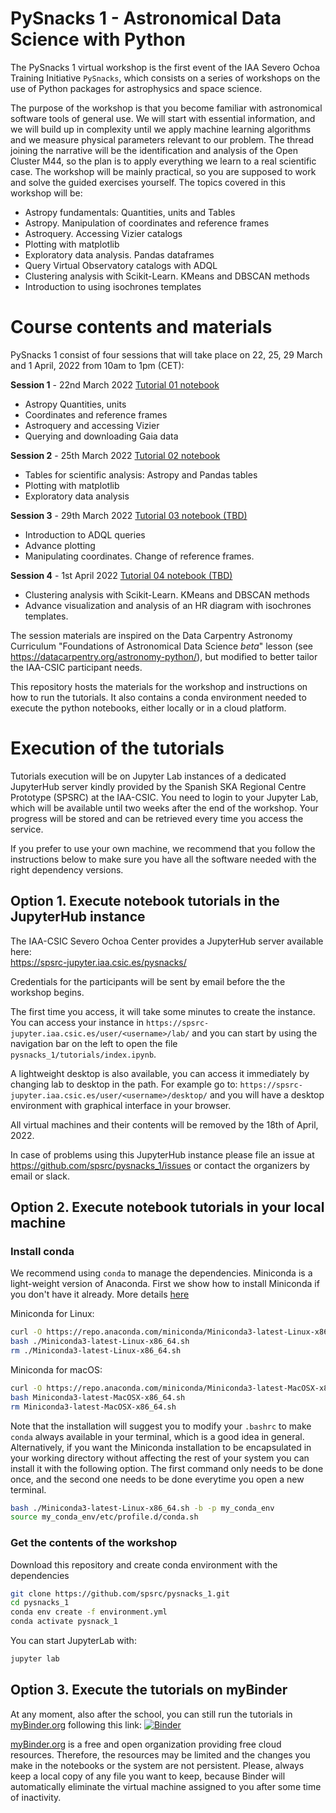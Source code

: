 # PySnacks 1  - Astronomical Data Science with Python

The PySnacks 1 virtual workshop is the first event of the IAA Severo Ochoa Training Initiative `PySnacks`, which consists on a series of workshops on 
the use of Python packages for astrophysics and space science.

The purpose of the workshop is that you become familiar with astronomical software tools of general use. We will start with essential information, and we will build up in complexity until we apply machine learning algorithms and we measure physical parameters relevant to our problem. The thread joining the narrative will be the identification and analysis of the Open Cluster M44, so the plan is to apply everything we learn to a real scientific case. The workshop will be mainly practical, so you are supposed to work and solve the guided exercises yourself. The topics covered in this workshop will be:

- Astropy fundamentals: Quantities, units and Tables
- Astropy. Manipulation of coordinates and reference frames
- Astroquery. Accessing Vizier catalogs
- Plotting with matplotlib
- Exploratory data analysis. Pandas dataframes
- Query Virtual Observatory catalogs with ADQL
- Clustering analysis with Scikit-Learn. KMeans and DBSCAN methods
- Introduction to using isochrones templates

# Course contents and materials
PySnacks 1 consist of four sessions that will take place on 22, 25, 29 March and 1 April, 2022 from 10am to 1pm (CET):

**Session 1** - 22nd March 2022 [Tutorial 01 notebook](./tutorials/tutorial_01/pysnack_1_01.ipynb)

 - Astropy Quantities, units
 - Coordinates and reference frames
 - Astroquery and accessing Vizier
 - Querying and downloading Gaia data
 
**Session 2** - 25th March 2022 [Tutorial 02 notebook](./tutorials/tutorial_02/pysnack_1_02.ipynb)

 - Tables for scientific analysis: Astropy and Pandas tables 
 - Plotting with matplotlib
 - Exploratory data analysis

**Session 3** - 29th March 2022 [Tutorial 03 notebook (TBD)](./tutorials/tutorial_03/pysnack_1_03.ipynb)

 - Introduction to ADQL queries
 - Advance plotting
 - Manipulating coordinates. Change of reference frames.

**Session 4** - 1st April 2022  [Tutorial 04 notebook (TBD)](./tutorials/tutorial_04/pysnack_1_04.ipynb)

 - Clustering analysis with Scikit-Learn. KMeans and DBSCAN methods
 - Advance visualization and analysis of an HR diagram with isochrones templates.

The session materials are inspired on the Data Carpentry Astronomy Curriculum "Foundations of Astronomical Data Science *beta*" lesson (see https://datacarpentry.org/astronomy-python/), but modified to better tailor the IAA-CSIC participant needs. 

This repository hosts the materials for the workshop and instructions on how to run the tutorials. It also contains a conda environment needed to execute the python notebooks, either locally or in a cloud platform.


# Execution of the tutorials

Tutorials execution will be on Jupyter Lab instances of a dedicated JupyterHub server kindly provided by the Spanish SKA Regional Centre Prototype (SPSRC) at the IAA-CSIC. You need to login to your Jupyter Lab, which will be available until two weeks after the end of the workshop. Your progress will be stored and can be retrieved every time you access the service.

If you prefer to use your own machine, we recommend that you follow the instructions below to make sure you have all the software needed with the right dependency versions.


## Option 1. Execute notebook tutorials in the JupyterHub instance

The IAA-CSIC Severo Ochoa Center provides a JupyterHub server available here:  
https://spsrc-jupyter.iaa.csic.es/pysnacks/

Credentials for the participants will be sent by email before the the workshop begins.

The first time you access, it will take some minutes to create the instance. You can access your instance in `https://spsrc-jupyter.iaa.csic.es/user/<username>/lab/` and you can start by using the navigation bar on the left to open the file `pysnacks_1/tutorials/index.ipynb`.

A lightweight desktop is also available, you can access it immediately by changing lab to desktop in the path. For example go to: `https://spsrc-jupyter.iaa.csic.es/user/<username>/desktop/` and you will have a desktop environment with graphical interface in your browser.

All virtual machines and their contents will be removed by the 18th of April, 2022.

In case of problems using this JupyterHub instance please file an issue at https://github.com/spsrc/pysnacks_1/issues or contact the organizers by email or slack.


## Option 2. Execute notebook tutorials in your local machine

### Install conda

We recommend using `conda` to manage the dependencies. Miniconda is a light-weight version of Anaconda. First we show how to install Miniconda if you don't have it already. More details [here](https://docs.conda.io/projects/conda/en/latest/user-guide/install/linux.html)

Miniconda for Linux:
```bash
curl -O https://repo.anaconda.com/miniconda/Miniconda3-latest-Linux-x86_64.sh
bash ./Miniconda3-latest-Linux-x86_64.sh
rm ./Miniconda3-latest-Linux-x86_64.sh
```

Miniconda for macOS:
```bash
curl -O https://repo.anaconda.com/miniconda/Miniconda3-latest-MacOSX-x86_64.sh
bash Miniconda3-latest-MacOSX-x86_64.sh
rm Miniconda3-latest-MacOSX-x86_64.sh
```

Note that the installation will suggest you to modify your `.bashrc` to make `conda` always available in your terminal, which is a good idea in general. Alternatively, if you want the Miniconda installation to be encapsulated in your working directory without affecting the rest of your system you can install it with the following option. The first command only needs to be done once, and the second one needs to be done everytime you open a new terminal. 

```bash
bash ./Miniconda3-latest-Linux-x86_64.sh -b -p my_conda_env
source my_conda_env/etc/profile.d/conda.sh
```

### Get the contents of the workshop

Download this repository and create conda environment with the dependencies
```bash
git clone https://github.com/spsrc/pysnacks_1.git
cd pysnacks_1
conda env create -f environment.yml
conda activate pysnack_1
```
You can start JupyterLab with:
```bash
jupyter lab
```

## Option 3. Execute the tutorials on myBinder

At any moment, also after the school, you can still run the tutorials in [myBinder.org](https://mybinder.org) following this link: 
[![Binder](https://mybinder.org/badge_logo.svg)](https://mybinder.org/v2/gh/spsrc/pysnacks_1/main?urlpath=lab/tree/tutorials/index.ipynb)

[myBinder.org](https://mybinder.org) is a free and open organization providing free cloud resources. Therefore, the resources may be limited and the changes you make in the notebooks or the system are not persistent. Please, always keep a local copy of any file you want to keep, because Binder will automatically eliminate the virtual machine assigned to you after some time of inactivity.
